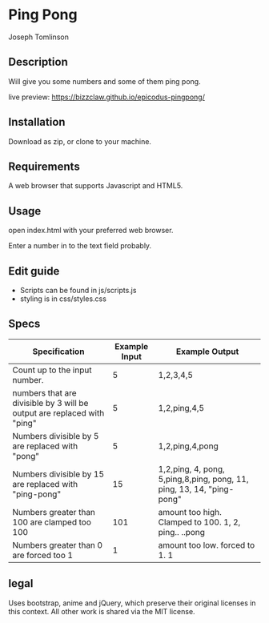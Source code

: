# Ping Pong
Joseph Tomlinson

## Description
Will give you some numbers and some of them ping pong.

live preview: https://bizzclaw.github.io/epicodus-pingpong/

## Installation
Download as zip, or clone to your machine.

## Requirements
A web browser that supports Javascript and HTML5.

## Usage
open index.html with your preferred web browser.

Enter a number in to the text field probably.

## Edit guide
* Scripts can be found in js/scripts.js
* styling is in css/styles.css


## Specs
| Specification                                                           | Example Input | Example Output                                                         |
|-------------------------------------------------------------------------|---------------|------------------------------------------------------------------------|
| Count up to the input number.                                           | 5             | 1,2,3,4,5                                                              |
| numbers that are divisible by 3 will be output are replaced with "ping" | 5             | 1,2,ping,4,5                                                           |
| Numbers divisible by 5 are replaced with "pong"                         | 5             | 1,2,ping,4,pong                                                        |
| Numbers divisible by 15 are replaced with "ping-pong"                   | 15            | 1,2,ping, 4, pong, 5,ping,8,ping, pong, 11,  ping, 13, 14, "ping-pong" |
| Numbers greater than 100 are clamped too 100                            | 101           | amount too high. Clamped to 100. 1, 2, ping.. ..pong                   |
| Numbers greater than 0 are forced too 1                                 | 1             | amount too low. forced to 1. 1                                         |


## legal
Uses bootstrap, anime and jQuery, which preserve their original licenses in this context.
All other work is shared via the MIT license.
